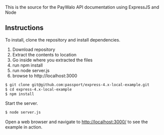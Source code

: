This is the source for the PayWalo API documentation using ExpressJS and Node

## Instructions

To install, clone the repository and install dependencies.

1. Download repository
2. Extract the contents to location
3. Go inside where you extracted the files
4. run npm install
5. run node server.js
6. browse to http://localhost:3000

```bash
$ git clone git@github.com:passport/express-4.x-local-example.git
$ cd express-4.x-local-example
$ npm install
```

Start the server.

```bash
$ node server.js
```

Open a web browser and navigate to [http://localhost:3000/](http://127.0.0.1:3000/)
to see the example in action.